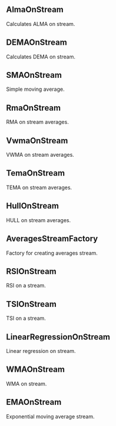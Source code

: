 ## AlmaOnStream

Calculates ALMA on stream.

## DEMAOnStream

Calculates DEMA on stream.

## SMAOnStream

Simple moving average.

## RmaOnStream

RMA on stream averages.

## VwmaOnStream

VWMA on stream averages.

## TemaOnStream

TEMA on stream averages.

## HullOnStream

HULL on stream averages.

## AveragesStreamFactory

Factory for creating averages stream.

## RSIOnStream

RSI on a stream.

## TSIOnStream

TSI on a stream.

## LinearRegressionOnStream

Linear regression on stream.

## WMAOnStream

WMA on stream.

## EMAOnStream

Exponential moving average stream.